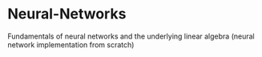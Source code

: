 # Neural-Networks
Fundamentals of neural networks and the underlying linear algebra (neural network implementation from scratch)

